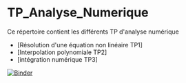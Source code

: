 # TP_Analyse_Numerique

Ce répertoire contient les différents TP d'analyse numérique 
- [Résolution d'une équation non linéaire TP1]  
- [Interpolation polynomiale TP2] 
- [intégration numérique TP3] 




    
 [Résolution d'une équation non linéaire]: https://github.com/mohameedboud/TP_Analyse_Num-rique/blob/main/TP1/TP1_E.ipynb

 [Interpolation polynomiale]: https://github.com/mohameedboud/TP_Analyse_Num-rique/blob/main/TP2/TP2_E.ipynb
        
 [intégration numérique]: https://github.com/mohameedboud/TP_Analyse_Num-rique/tree/main/Projet%20TP3



[![Binder](https://mybinder.org/badge_logo.svg)](https://mybinder.org/v2/gh/mohameedboud/TP_Analyse_Num-rique/main)
